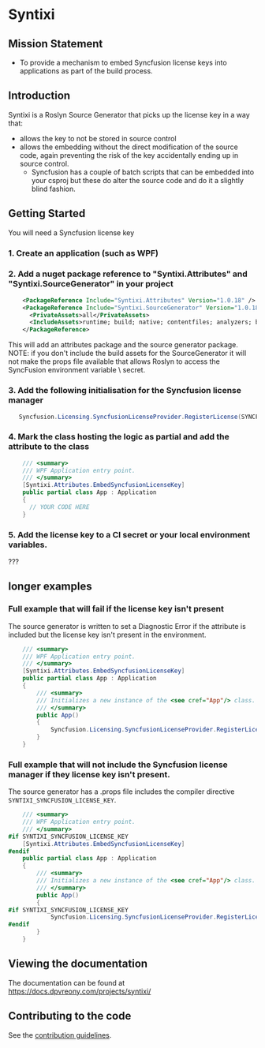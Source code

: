 # Syntixi

## Mission Statement

* To provide a mechanism to embed Syncfusion license keys into applications as part of the build process.

## Introduction

Syntixi is a Roslyn Source Generator that picks up the license key in a way that:
* allows the key to not be stored in source control
* allows the embedding without the direct modification of the source code, again preventing the risk of the key accidentally ending up in source control.
  * Syncfusion has a couple of batch scripts that can be embedded into your csproj but these do alter the source code and do it a slightly blind fashion.

## Getting Started

You will need a Syncfusion license key

### 1. Create an application (such as WPF)
### 2. Add a nuget package reference to "Syntixi.Attributes" and "Syntixi.SourceGenerator" in your project

```xml
    <PackageReference Include="Syntixi.Attributes" Version="1.0.18" />
    <PackageReference Include="Syntixi.SourceGenerator" Version="1.0.18">
      <PrivateAssets>all</PrivateAssets>
      <IncludeAssets>runtime; build; native; contentfiles; analyzers; buildtransitive</IncludeAssets>
    </PackageReference>
```

This will add an attributes package and the source generator package. NOTE: if you don't include the build assets for the SourceGenerator it will not make the props file available that allows Roslyn to access the SyncFusion environment variable \ secret.

### 3. Add the following initialisation for the Syncfusion license manager

```cs
   Syncfusion.Licensing.SyncfusionLicenseProvider.RegisterLicense(SYNCFUSION_LICENSE_KEY);
```

### 4. Mark the class hosting the logic as partial and add the attribute to the class

```cs
    /// <summary>
    /// WPF Application entry point.
    /// </summary>
    [Syntixi.Attributes.EmbedSyncfusionLicenseKey]
    public partial class App : Application
    {
      // YOUR CODE HERE
    }
```

### 5. Add the license key to a CI secret or your local environment variables.

???

## longer examples

### Full example that will fail if the license key isn't present

The source generator is written to set a Diagnostic Error if the attribute is included but the license key isn't present in the environment.

```cs
    /// <summary>
    /// WPF Application entry point.
    /// </summary>
    [Syntixi.Attributes.EmbedSyncfusionLicenseKey]
    public partial class App : Application
    {
        /// <summary>
        /// Initializes a new instance of the <see cref="App"/> class.
        /// </summary>
        public App()
        {
            Syncfusion.Licensing.SyncfusionLicenseProvider.RegisterLicense(SYNCFUSION_LICENSE_KEY);
        }
    }
```

### Full example that will not include the Syncfusion license manager if they license key isn't present.

The source generator has a .props file includes the compiler directive `SYNTIXI_SYNCFUSION_LICENSE_KEY`.

```cs
    /// <summary>
    /// WPF Application entry point.
    /// </summary>
#if SYNTIXI_SYNCFUSION_LICENSE_KEY
    [Syntixi.Attributes.EmbedSyncfusionLicenseKey]
#endif
    public partial class App : Application
    {
        /// <summary>
        /// Initializes a new instance of the <see cref="App"/> class.
        /// </summary>
        public App()
        {
#if SYNTIXI_SYNCFUSION_LICENSE_KEY
            Syncfusion.Licensing.SyncfusionLicenseProvider.RegisterLicense(SYNCFUSION_LICENSE_KEY);
#endif
        }
    }
```

## Viewing the documentation

The documentation can be found at https://docs.dpvreony.com/projects/syntixi/

## Contributing to the code

See the [contribution guidelines](CONTRIBUTING.md).
